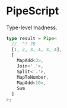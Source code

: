 # PipeScript

Type-level madness.


```ts
type result = Pipe<
  //  ^? 78
  [1, 2, 3, 4, 3, 4],
  [
    MapAdd<3>,
    Join<'.'>,
    Split<'.'>,
    MapToNumber,
    MapAdd<10>,
    Sum
  ]
>;
```
